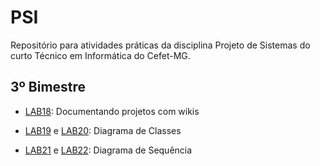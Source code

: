 # PSI

Repositório para atividades práticas da disciplina Projeto de Sistemas do curto Técnico em Informática do Cefet-MG.


## 3º Bimestre

* [LAB18](): Documentando projetos com wikis

* [LAB19]() e [LAB20](): Diagrama de Classes

* [LAB21]() e [LAB22](): Diagrama de Sequência

